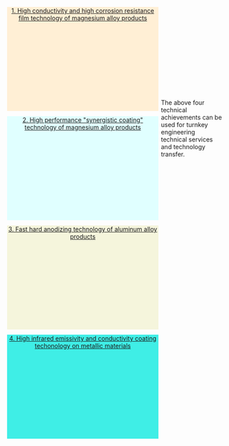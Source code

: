 <html>
<body>

<style> 
img {
    border-radius: 12px;
}
.center {
  display: block;
  margin-left: auto;
  margin-right: auto;
}
</style>

<div id="content" style="background-color:PapayaWhip;height:240px;width:350px;float:left;margin:6px;" >
    <a href="../assets/可转移技术/1-镁合金产品表面高导电高耐腐蚀膜层制备技术.pdf"><center>1. High conductivity and high corrosion resistance film technology of magnesium alloy products</center><br>
    <img src="../assets/images/daodian.jpg" alt="" class="center">
    </a>
</div>

<div id="content" style="background-color:LightCyan;height:240px;width:350px;float:left;margin:6px;">
    <a href="../assets/可转移技术/2-镁合金产品表面高性能耐腐蚀“协和涂层”技术.pdf"><center>2. High performance "synergistic coating" technology of magnesium alloy products</center><br>
    <img src="../assets/images/xiehe.jpg" alt="" class="center">
    </a>
</div>

<div id="content" style="background-color:Beige;height:240px;width:350px;float:left;margin:6px;">
    <a href="../assets/可转移技术/3-铝合金快速硬质阳极氧化技术.pdf"><center>3. Fast hard anodizing technology of aluminum alloy products</center><br>
    <img src="../assets/images/fastanodizing.jpg" alt="" class="center">
    </a> 
</div>

<div id="content" style="background-color:#3FEEE6;height:240px;width:350px;float:left;margin:6px;">
    <a href="../assets/可转移技术/4-高红外发射率高导电率热控涂层技术.pdf"><center>4. High infrared emissivity and conductivity coating techonology on metallic materials</center><br>
    <img src="../assets/images/rekongtuceng.jpg" alt="" class="center">
    </a>
</div>

<br><br><br><br><br><br><br><br><br><br><br><br>
The above four technical achievements can be used for turnkey engineering technical services and technology transfer.

</body>
</html>